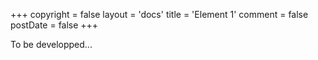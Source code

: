 +++
copyright = false
layout = 'docs'
title = 'Element 1'
comment = false
postDate = false
+++

To be developped...